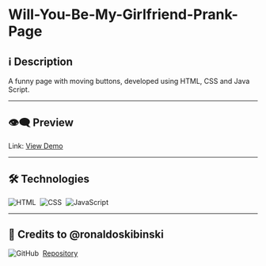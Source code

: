


# Will-You-Be-My-Girlfriend-Prank-Page

## ℹ️ Description

A funny page with moving buttons, developed using HTML, CSS and Java Script.

---

## 👁️‍🗨️ Preview
Link: [View Demo](https://zejsneto.github.io/Will-You-Be-My-Girlfriend-Prank-Page)<br>

---

## 🛠️ **Technologies**

![HTML](https://img.shields.io/badge/-HTML-05122A?style=flat&logo=HTML5)&nbsp;
![CSS](https://img.shields.io/badge/-CSS-05122A?style=flat&logo=CSS3&logoColor=1572B6)&nbsp;
![JavaScript](https://img.shields.io/badge/-JavaScript-05122A?style=flat&logo=javascript)&nbsp;

---

## 📃 Credits to @ronaldoskibinski

![GitHub](https://img.shields.io/badge/--05122A?style=flat&logo=github)&nbsp;
[Repository](https://github.com/ronaldoskibinski/App-Troll-Namoro-TikTok)<br>

